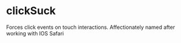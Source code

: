 # clickSuck
Forces click events on touch interactions. Affectionately named after working with IOS Safari
